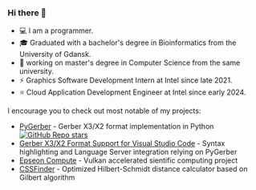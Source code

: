 ### Hi there 👋

- 💻 I am a programmer. 
- 🎓 Graduated with a bachelor's degree in Bioinformatics from the University of Gdansk. 
- 🌱 working on master's degree in Computer Science from the same university.
- ⚡ Graphics Software Development Intern at Intel since late 2021.
- ⭐ Cloud Application Development Engineer at Intel since early 2024.

I encourage you to check out most notable of my projects:
- [PyGerber](https://github.com/Argmaster/pygerber) - Gerber X3/X2 format implementation in Python <a href="https://github.com/Argmaster/pygerber"><img src="https://img.shields.io/github/stars/Argmaster/pygerber" alt="GitHub Repo stars"></a>
- [Gerber X3/X2 Format Support for Visual Studio Code](https://github.com/Argmaster/vscode-gerber-format-support) - Syntax highlighting and Language Server integration relying on PyGerber
- [Epseon Compute](https://github.com/UniversityOfGdanskTeamPython/epseon_backend) - Vulkan accelerated sientific computing project
- [CSSFinder](https://github.com/Argmaster/CSSFinder) - Optimized Hilbert-Schmidt distance calculator based on Gilbert algorithm
